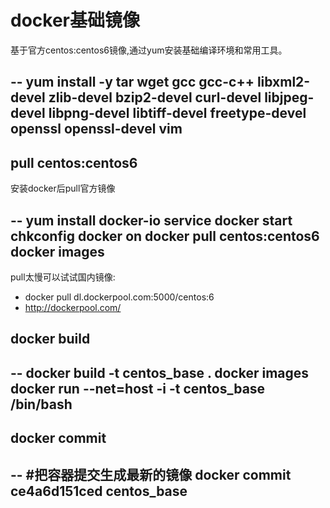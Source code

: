 
docker基础镜像
==================

基于官方centos:centos6镜像,通过yum安装基础编译环境和常用工具。

--
    yum install -y tar wget gcc gcc-c++ libxml2-devel zlib-devel bzip2-devel curl-devel libjpeg-devel libpng-devel libtiff-devel freetype-devel openssl openssl-devel vim
--

## pull centos:centos6

安装docker后pull官方镜像

--
    yum install docker-io
    service docker start
    chkconfig docker on
    docker pull centos:centos6
    docker images
--

pull太慢可以试试国内镜像:

 * docker pull dl.dockerpool.com:5000/centos:6
 * http://dockerpool.com/

## docker build

--
    docker build -t centos_base .
    docker images
    docker run --net=host -i -t centos_base /bin/bash
--

## docker commit

--
    #把容器提交生成最新的镜像
    docker commit ce4a6d151ced centos_base
--

